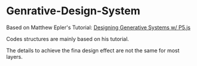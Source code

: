 # Genrative-Design-System

Based on Matthew Epler's Tutorial: [Designing Generative Systems w/ P5.js](https://www.youtube.com/watch?v=rTqvf0BkTNE&list=PLyRZnpOSgMj3K8AV2I6UldnvTj6d_Zrf0&index=1)

Codes structures are mainly based on his tutorial.

The details to achieve the fina design effect are not the same for most layers.

